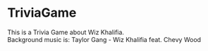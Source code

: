 # TriviaGame

This is a Trivia Game about Wiz Khalifia. <br>
Background music is: Taylor Gang - Wiz Khalifia feat. Chevy Wood
